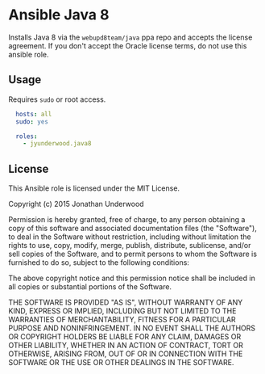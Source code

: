 # Ansible Java 8

Installs Java 8 via the `webupd8team/java` ppa repo and accepts the license agreement. If you don't accept the Oracle license terms, do not use this ansible role.

## Usage

Requires `sudo` or root access.

```yaml
  hosts: all
  sudo: yes

  roles:
    - jyunderwood.java8
```

## License

This Ansible role is licensed under the MIT License.

Copyright (c) 2015 Jonathan Underwood

Permission is hereby granted, free of charge, to any person obtaining a copy
of this software and associated documentation files (the "Software"), to deal
in the Software without restriction, including without limitation the rights
to use, copy, modify, merge, publish, distribute, sublicense, and/or sell
copies of the Software, and to permit persons to whom the Software is
furnished to do so, subject to the following conditions:

The above copyright notice and this permission notice shall be included in
all copies or substantial portions of the Software.

THE SOFTWARE IS PROVIDED "AS IS", WITHOUT WARRANTY OF ANY KIND, EXPRESS OR
IMPLIED, INCLUDING BUT NOT LIMITED TO THE WARRANTIES OF MERCHANTABILITY,
FITNESS FOR A PARTICULAR PURPOSE AND NONINFRINGEMENT. IN NO EVENT SHALL THE
AUTHORS OR COPYRIGHT HOLDERS BE LIABLE FOR ANY CLAIM, DAMAGES OR OTHER
LIABILITY, WHETHER IN AN ACTION OF CONTRACT, TORT OR OTHERWISE, ARISING FROM,
OUT OF OR IN CONNECTION WITH THE SOFTWARE OR THE USE OR OTHER DEALINGS IN
THE SOFTWARE.
